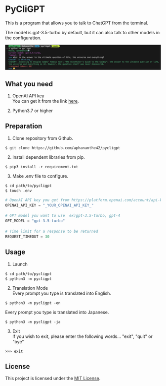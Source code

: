 # PyCliGPT

This is a program that allows you to talk to ChatGPT from the terminal.

The model is gpt-3.5-turbo by default, but it can also talk to other models in the configuration.

![screenshot](https://github.com/aphananthe42/pycligpt/blob/main/Assets/Screenshot.png)


## What you need

1. OpenAI API key  
   You can get it from the link [here](https://platform.openai.com/account/api-keys).

2. Python3.7 or higher


## Preparation

1. Clone repository from Github.
```shell
$ git clone https://github.com/aphananthe42/pycligpt
```

2. Install dependent libraries from pip.
```shell
$ pip3 install -r requirement.txt
```

3. Make .env file to configure.
```shell
$ cd path/to/pycligpt
$ touch .env
```

```python
# OpenAI API key you get from https://platform.openai.com/account/api-keys
OPENAI_API_KEY = "_YOUR_OPENAI_API_KEY_"

# GPT model you want to use  ex)gpt-3.5-turbo, gpt-4
GPT_MODEL = "gpt-3.5-turbo"

# Time limit for a response to be returned
REQUEST_TIMEOUT = 30
```


## Usage
1. Launch
```shell
$ cd path/to/pycligpt
$ python3 -m pycligpt
```

2. Translation Mode  
   Every prompt you type is translated into English.
```shell
$ python3 -m pycligpt -en
```

   Every prompt you type is translated into Japanese.
```shell
$ python3 -m pycligpt -ja
```

3. Exit  
   If you wish to exit, please enter the following words...
   "exit", "quit" or "bye"
```shell
>>> exit
```


## License

This project is licensed under the [MIT License](https://github.com/aphananthe42/pycligpt/blob/main/LICENSE).